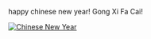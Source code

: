 happy chinese new year! Gong Xi Fa Cai!

[![Chinese New Year](/images/chinese_new_year_dragon_2012.jpg)](http://lemongraphic.deviantart.com/art/Chinese-new-year-dragon-2012-273899284)




